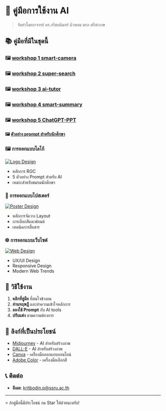 # 🎨 คู่มือการใช้งาน AI

> จัดทำโดยอาจารย์ ดร.กริชบดินทร์ ผิวหอม มรภ ศรีสะเกษ

## 📚 คู่มือที่มีในชุดนี้
### 🖼️ [workshop 1 smart-camera](https://kritbodin.github.io/AI-SSKRU/smart-camera/index.html)
### 🖼️ [workshop 2 super-search](https://kritbodin.github.io/AI-SSKRU/super-search/index.html)
### 🖼️ [workshop 3 ai-tutor](https://kritbodin.github.io/AI-SSKRU/ai-tutor/index.html)
### 🖼️ [workshop 4 smart-summary](https://kritbodin.github.io/AI-SSKRU/smart-summary/index.html)
### 🖼️ [workshop 5 ChatGPT-PPT](https://kritbodin.github.io/PPT-GPT/index.html)

#### 🖼️ [ตัวอย่าง prompt สำหรับนักศึกษา](https://kritbodin.github.io/AI-SSKRU/smart-summary/index.html)

### 🖼️ การออกแบบโลโก้
[![Logo Design](https://img.shields.io/badge/ดูคู่มือ-โลโก้-blue?style=for-the-badge)](./logo-design/)
- หลักการ RGC
- 5 ตัวอย่าง Prompt สำหรับ AI
- เหมาะสำหรับชมรมนักศึกษา

### 📄 การออกแบบโปสเตอร์
[![Poster Design](https://img.shields.io/badge/ดูคู่มือ-โปสเตอร์-green?style=for-the-badge)](./poster-design/)
- หลักการจัดวาง Layout
- การเลือกสีและฟอนต์
- เทคนิคการสื่อสาร

### 🌐 การออกแบบเว็บไซต์
[![Web Design](https://img.shields.io/badge/ดูคู่มือ-เว็บไซต์-purple?style=for-the-badge)](./web-design/)
- UX/UI Design
- Responsive Design
- Modern Web Trends

## 🚀 วิธีใช้งาน

1. **คลิกที่คู่มือ** ที่สนใจข้างบน
2. **อ่านทฤษฎี** และทำความเข้าใจหลักการ
3. **ลองใช้ Prompt** กับ AI tools
4. **ปรับแต่ง** ตามความต้องการ

## 🔗 ลิงก์ที่เป็นประโยชน์

- [Midjourney](https://midjourney.com) - AI สำหรับสร้างภาพ
- [DALL-E](https://openai.com/dall-e-2) - AI สำหรับสร้างภาพ
- [Canva](https://canva.com) - เครื่องมือออกแบบออนไลน์
- [Adobe Color](https://color.adobe.com) - เครื่องมือเลือกสี

## 📞 ติดต่อ

- **อีเมล**: kritbodin.p@ssru.ac.th
---
⭐ ถ้าคู่มือนี้มีประโยชน์ กด Star ให้ด้วยนะครับ!

